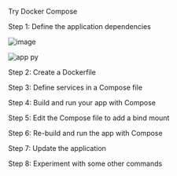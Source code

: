 Try Docker Compose

Step 1: Define the application dependencies

![image](https://github.com/Afifa9/tekn-cloud-computing/assets/114986359/9a6050cd-a2d9-43f7-9b25-b97542f78780)

![app py](https://github.com/Afifa9/tekn-cloud-computing/assets/114986359/c827d178-dae3-4a35-9003-7d61aae17ec6)



Step 2: Create a Dockerfile

Step 3: Define services in a Compose file

Step 4: Build and run your app with Compose

Step 5: Edit the Compose file to add a bind mount

Step 6: Re-build and run the app with Compose

Step 7: Update the application

Step 8: Experiment with some other commands
